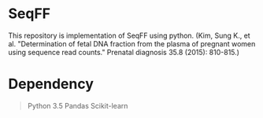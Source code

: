 # SeqFF
This repository is implementation of SeqFF using python.
(Kim, Sung K., et al. "Determination of fetal DNA fraction from the plasma of pregnant women using sequence read counts." Prenatal diagnosis 35.8 (2015): 810-815.)



# Dependency
> Python 3.5
> Pandas
> Scikit-learn
